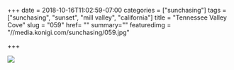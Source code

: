 +++
date = 2018-10-16T11:02:59-07:00
categories = ["sunchasing"]
tags = ["sunchasing", "sunset", "mill valley", "california"]
title = "Tennessee Valley Cove"
slug = "059"
href= ""
summary=""
featuredimg = "//media.konigi.com/sunchasing/059.jpg"

+++

<img src="//media.konigi.com/sunchasing/059.jpg" />
